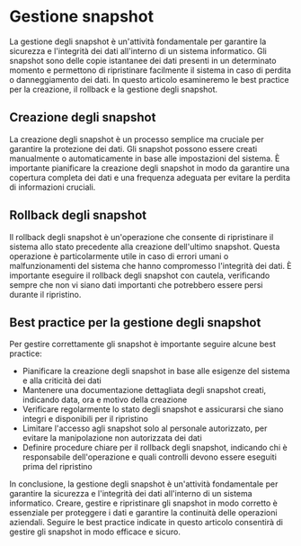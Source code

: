 # Gestione snapshot

La gestione degli snapshot è un'attività fondamentale per garantire la sicurezza e l'integrità dei dati all'interno di un sistema informatico. Gli snapshot sono delle copie istantanee dei dati presenti in un determinato momento e permettono di ripristinare facilmente il sistema in caso di perdita o danneggiamento dei dati. In questo articolo esamineremo le best practice per la creazione, il rollback e la gestione degli snapshot.

## Creazione degli snapshot

La creazione degli snapshot è un processo semplice ma cruciale per garantire la protezione dei dati. Gli snapshot possono essere creati manualmente o automaticamente in base alle impostazioni del sistema. È importante pianificare la creazione degli snapshot in modo da garantire una copertura completa dei dati e una frequenza adeguata per evitare la perdita di informazioni cruciali.

## Rollback degli snapshot

Il rollback degli snapshot è un'operazione che consente di ripristinare il sistema allo stato precedente alla creazione dell'ultimo snapshot. Questa operazione è particolarmente utile in caso di errori umani o malfunzionamenti del sistema che hanno compromesso l'integrità dei dati. È importante eseguire il rollback degli snapshot con cautela, verificando sempre che non vi siano dati importanti che potrebbero essere persi durante il ripristino.

## Best practice per la gestione degli snapshot

Per gestire correttamente gli snapshot è importante seguire alcune best practice:

- Pianificare la creazione degli snapshot in base alle esigenze del sistema e alla criticità dei dati
- Mantenere una documentazione dettagliata degli snapshot creati, indicando data, ora e motivo della creazione
- Verificare regolarmente lo stato degli snapshot e assicurarsi che siano integri e disponibili per il ripristino
- Limitare l'accesso agli snapshot solo al personale autorizzato, per evitare la manipolazione non autorizzata dei dati
- Definire procedure chiare per il rollback degli snapshot, indicando chi è responsabile dell'operazione e quali controlli devono essere eseguiti prima del ripristino

In conclusione, la gestione degli snapshot è un'attività fondamentale per garantire la sicurezza e l'integrità dei dati all'interno di un sistema informatico. Creare, gestire e ripristinare gli snapshot in modo corretto è essenziale per proteggere i dati e garantire la continuità delle operazioni aziendali. Seguire le best practice indicate in questo articolo consentirà di gestire gli snapshot in modo efficace e sicuro.